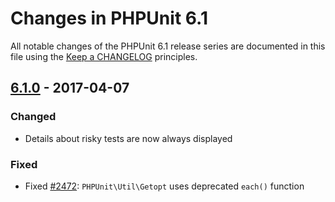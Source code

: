 # Changes in PHPUnit 6.1

All notable changes of the PHPUnit 6.1 release series are documented in this file using the [Keep a CHANGELOG](http://keepachangelog.com/) principles.

## [6.1.0] - 2017-04-07

### Changed

* Details about risky tests are now always displayed

### Fixed

* Fixed [#2472](https://github.com/sebastianbergmann/phpunit/issues/2472): `PHPUnit\Util\Getopt` uses deprecated `each()` function


[6.1.0]: https://github.com/sebastianbergmann/phpunit/compare/6.0...6.1.0

